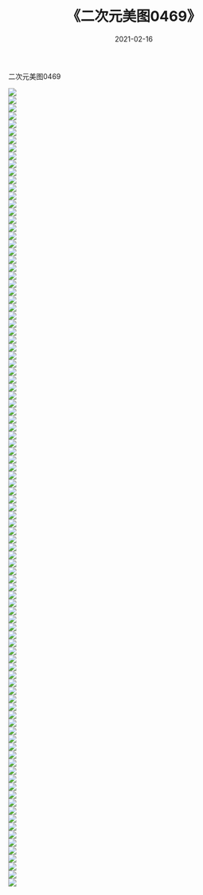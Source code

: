 ﻿---
layout: post
title:  《二次元美图0469》
date:   2021-02-16
img: http://imgx.orgx.ga/二次元/2021/二次元美图0469/000.jpg
categories: [美女, 清纯, 唯美]
---

二次元美图0469

 ![](http://imgx.orgx.ga/二次元/2021/二次元美图0469/001.jpg) <br>![](http://imgx.orgx.ga/二次元/2021/二次元美图0469/002.jpg) <br>![](http://imgx.orgx.ga/二次元/2021/二次元美图0469/003.jpg) <br>![](http://imgx.orgx.ga/二次元/2021/二次元美图0469/004.jpg) <br>![](http://imgx.orgx.ga/二次元/2021/二次元美图0469/005.jpg) <br>![](http://imgx.orgx.ga/二次元/2021/二次元美图0469/006.jpg) <br>![](http://imgx.orgx.ga/二次元/2021/二次元美图0469/007.jpg) <br>![](http://imgx.orgx.ga/二次元/2021/二次元美图0469/008.jpg) <br>![](http://imgx.orgx.ga/二次元/2021/二次元美图0469/009.jpg) <br>![](http://imgx.orgx.ga/二次元/2021/二次元美图0469/010.jpg) <br>![](http://imgx.orgx.ga/二次元/2021/二次元美图0469/011.jpg) <br>![](http://imgx.orgx.ga/二次元/2021/二次元美图0469/012.jpg) <br>![](http://imgx.orgx.ga/二次元/2021/二次元美图0469/013.jpg) <br>![](http://imgx.orgx.ga/二次元/2021/二次元美图0469/014.jpg) <br>![](http://imgx.orgx.ga/二次元/2021/二次元美图0469/015.jpg) <br>![](http://imgx.orgx.ga/二次元/2021/二次元美图0469/016.jpg) <br>![](http://imgx.orgx.ga/二次元/2021/二次元美图0469/017.jpg) <br>![](http://imgx.orgx.ga/二次元/2021/二次元美图0469/018.jpg) <br>![](http://imgx.orgx.ga/二次元/2021/二次元美图0469/019.jpg) <br>![](http://imgx.orgx.ga/二次元/2021/二次元美图0469/020.jpg) <br>![](http://imgx.orgx.ga/二次元/2021/二次元美图0469/021.jpg) <br>![](http://imgx.orgx.ga/二次元/2021/二次元美图0469/022.jpg) <br>![](http://imgx.orgx.ga/二次元/2021/二次元美图0469/023.jpg) <br>![](http://imgx.orgx.ga/二次元/2021/二次元美图0469/024.jpg) <br>![](http://imgx.orgx.ga/二次元/2021/二次元美图0469/025.jpg) <br>![](http://imgx.orgx.ga/二次元/2021/二次元美图0469/026.jpg) <br>![](http://imgx.orgx.ga/二次元/2021/二次元美图0469/027.jpg) <br>![](http://imgx.orgx.ga/二次元/2021/二次元美图0469/028.jpg) <br>![](http://imgx.orgx.ga/二次元/2021/二次元美图0469/029.jpg) <br>![](http://imgx.orgx.ga/二次元/2021/二次元美图0469/030.jpg) <br>![](http://imgx.orgx.ga/二次元/2021/二次元美图0469/031.jpg) <br>![](http://imgx.orgx.ga/二次元/2021/二次元美图0469/032.jpg) <br>![](http://imgx.orgx.ga/二次元/2021/二次元美图0469/033.jpg) <br>![](http://imgx.orgx.ga/二次元/2021/二次元美图0469/034.jpg) <br>![](http://imgx.orgx.ga/二次元/2021/二次元美图0469/035.jpg) <br>![](http://imgx.orgx.ga/二次元/2021/二次元美图0469/036.jpg) <br>![](http://imgx.orgx.ga/二次元/2021/二次元美图0469/037.jpg) <br>![](http://imgx.orgx.ga/二次元/2021/二次元美图0469/038.jpg) <br>![](http://imgx.orgx.ga/二次元/2021/二次元美图0469/039.jpg) <br>![](http://imgx.orgx.ga/二次元/2021/二次元美图0469/040.jpg) <br>![](http://imgx.orgx.ga/二次元/2021/二次元美图0469/041.jpg) <br>![](http://imgx.orgx.ga/二次元/2021/二次元美图0469/042.jpg) <br>![](http://imgx.orgx.ga/二次元/2021/二次元美图0469/043.jpg) <br>![](http://imgx.orgx.ga/二次元/2021/二次元美图0469/044.jpg) <br>![](http://imgx.orgx.ga/二次元/2021/二次元美图0469/045.jpg) <br>![](http://imgx.orgx.ga/二次元/2021/二次元美图0469/046.jpg) <br>![](http://imgx.orgx.ga/二次元/2021/二次元美图0469/047.jpg) <br>![](http://imgx.orgx.ga/二次元/2021/二次元美图0469/048.jpg) <br>![](http://imgx.orgx.ga/二次元/2021/二次元美图0469/049.jpg) <br>![](http://imgx.orgx.ga/二次元/2021/二次元美图0469/050.jpg) <br>![](http://imgx.orgx.ga/二次元/2021/二次元美图0469/051.jpg) <br>![](http://imgx.orgx.ga/二次元/2021/二次元美图0469/052.jpg) <br>![](http://imgx.orgx.ga/二次元/2021/二次元美图0469/053.jpg) <br>![](http://imgx.orgx.ga/二次元/2021/二次元美图0469/054.jpg) <br>![](http://imgx.orgx.ga/二次元/2021/二次元美图0469/055.jpg) <br>![](http://imgx.orgx.ga/二次元/2021/二次元美图0469/056.jpg) <br>![](http://imgx.orgx.ga/二次元/2021/二次元美图0469/057.jpg) <br>![](http://imgx.orgx.ga/二次元/2021/二次元美图0469/058.jpg) <br>![](http://imgx.orgx.ga/二次元/2021/二次元美图0469/059.jpg) <br>![](http://imgx.orgx.ga/二次元/2021/二次元美图0469/060.jpg) <br>![](http://imgx.orgx.ga/二次元/2021/二次元美图0469/061.jpg) <br>![](http://imgx.orgx.ga/二次元/2021/二次元美图0469/062.jpg) <br>![](http://imgx.orgx.ga/二次元/2021/二次元美图0469/063.jpg) <br>![](http://imgx.orgx.ga/二次元/2021/二次元美图0469/064.jpg) <br>![](http://imgx.orgx.ga/二次元/2021/二次元美图0469/065.jpg) <br>![](http://imgx.orgx.ga/二次元/2021/二次元美图0469/066.jpg) <br>![](http://imgx.orgx.ga/二次元/2021/二次元美图0469/067.jpg) <br>![](http://imgx.orgx.ga/二次元/2021/二次元美图0469/068.jpg) <br>![](http://imgx.orgx.ga/二次元/2021/二次元美图0469/069.jpg) <br>![](http://imgx.orgx.ga/二次元/2021/二次元美图0469/070.jpg) <br>![](http://imgx.orgx.ga/二次元/2021/二次元美图0469/071.jpg) <br>![](http://imgx.orgx.ga/二次元/2021/二次元美图0469/072.jpg) <br>![](http://imgx.orgx.ga/二次元/2021/二次元美图0469/073.jpg) <br>![](http://imgx.orgx.ga/二次元/2021/二次元美图0469/074.jpg) <br>![](http://imgx.orgx.ga/二次元/2021/二次元美图0469/075.jpg) <br>![](http://imgx.orgx.ga/二次元/2021/二次元美图0469/076.jpg) <br>![](http://imgx.orgx.ga/二次元/2021/二次元美图0469/077.jpg) <br>![](http://imgx.orgx.ga/二次元/2021/二次元美图0469/078.jpg) <br>![](http://imgx.orgx.ga/二次元/2021/二次元美图0469/079.jpg) <br>![](http://imgx.orgx.ga/二次元/2021/二次元美图0469/080.jpg) <br>![](http://imgx.orgx.ga/二次元/2021/二次元美图0469/081.jpg) <br>![](http://imgx.orgx.ga/二次元/2021/二次元美图0469/082.jpg) <br>![](http://imgx.orgx.ga/二次元/2021/二次元美图0469/083.jpg) <br>![](http://imgx.orgx.ga/二次元/2021/二次元美图0469/084.jpg) <br>![](http://imgx.orgx.ga/二次元/2021/二次元美图0469/085.jpg) <br>![](http://imgx.orgx.ga/二次元/2021/二次元美图0469/086.jpg) <br>![](http://imgx.orgx.ga/二次元/2021/二次元美图0469/087.jpg) <br>![](http://imgx.orgx.ga/二次元/2021/二次元美图0469/088.jpg) <br>![](http://imgx.orgx.ga/二次元/2021/二次元美图0469/089.jpg) <br>![](http://imgx.orgx.ga/二次元/2021/二次元美图0469/090.jpg) <br>![](http://imgx.orgx.ga/二次元/2021/二次元美图0469/091.jpg) <br>![](http://imgx.orgx.ga/二次元/2021/二次元美图0469/092.jpg) <br>![](http://imgx.orgx.ga/二次元/2021/二次元美图0469/093.jpg) <br>![](http://imgx.orgx.ga/二次元/2021/二次元美图0469/094.jpg) <br>![](http://imgx.orgx.ga/二次元/2021/二次元美图0469/095.jpg) <br>![](http://imgx.orgx.ga/二次元/2021/二次元美图0469/096.jpg) <br>![](http://imgx.orgx.ga/二次元/2021/二次元美图0469/097.jpg) <br>![](http://imgx.orgx.ga/二次元/2021/二次元美图0469/098.jpg) <br>![](http://imgx.orgx.ga/二次元/2021/二次元美图0469/099.jpg) <br>![](http://imgx.orgx.ga/二次元/2021/二次元美图0469/100.jpg) <br>